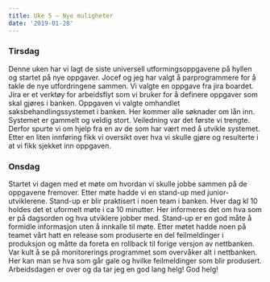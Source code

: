 ```yaml
---
title: Uke 5 – Nye muligheter 
date: '2019-01-28'
---
```


### Tirsdag
Denne uken har vi lagt de siste universell utformingsoppgavene på hyllen og startet på nye oppgaver. Jocef og jeg har valgt å parprogrammere for å takle de nye utfordringene sammen. Vi valgte en oppgave fra jira boardet. Jira er et verktøy for arbeidsflyt som vi bruker for å definere oppgaver som skal gjøres i banken. Oppgaven vi valgte omhandlet saksbehandlingssystemet i banken. Her kommer alle søknader om lån inn. Systemet er gammelt og veldig stort. Veiledning var det første vi trengte. Derfor spurte vi om hjelp fra en av de som har vært med å utvikle systemet. Etter en liten innføring fikk vi oversikt over hva vi skulle gjøre og resulterte i at vi fikk sjekket inn oppgaven. 

### Onsdag
Startet vi dagen med et møte om hvordan vi skulle jobbe sammen på de oppgavene fremover. Etter møte hadde vi en stand-up med junior-utviklerene. Stand-up er blir praktisert i noen team i banken. Hver dag kl 10 holdes det et uformelt møte i ca 10 minutter. Her informeres det om hva som er på dagsorden og hva utviklere jobber med. Stand-up er en god måte å formidle informasjon uten å innkalle til møte.
Etter møtet hadde noen på teamet vårt hatt en release som produserte en del feilmeldinger i produksjon og måtte da foreta en rollback til forige versjon av nettbanken. Var kult å se på monitorerings programmet som overvåker alt i nettbanken. Her kan man se hva som går gale og hvilke feilmeldinger som blir produsert.
Arbeidsdagen er over og da tar jeg en god lang helg! God helg!
